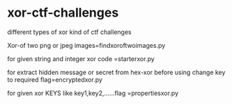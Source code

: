 # xor-ctf-challenges
different types of xor kind of ctf challenges

Xor-of two png or jpeg images=findxoroftwoimages.py

for given string and integer xor code =starterxor.py

for extract hidden message or secret from hex-xor before using change key to required flag=encryptedxor.py


for given xor KEYS like key1,key2,......flag =propertiesxor.py
